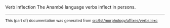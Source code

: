 Verb inflection
The Anambé language verbs inflect in persons.

* * *

<small>This (part of) documentation was generated from [src/fst/morphology/affixes/verbs.lexc](https://github.com/giellalt/lang-aan/blob/main/src/fst/morphology/affixes/verbs.lexc)</small>
